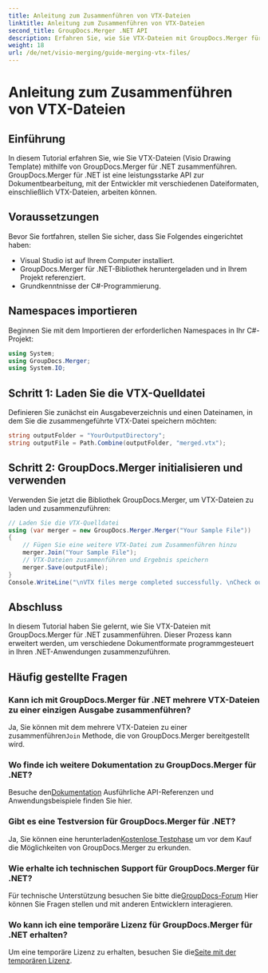 ```yaml
---
title: Anleitung zum Zusammenführen von VTX-Dateien
linktitle: Anleitung zum Zusammenführen von VTX-Dateien
second_title: GroupDocs.Merger .NET API
description: Erfahren Sie, wie Sie VTX-Dateien mit GroupDocs.Merger für .NET programmgesteuert zusammenführen. Schritt-für-Schritt-Anleitung mit Codebeispielen.
weight: 18
url: /de/net/visio-merging/guide-merging-vtx-files/
---
```


# Anleitung zum Zusammenführen von VTX-Dateien

## Einführung
In diesem Tutorial erfahren Sie, wie Sie VTX-Dateien (Visio Drawing Template) mithilfe von GroupDocs.Merger für .NET zusammenführen. GroupDocs.Merger für .NET ist eine leistungsstarke API zur Dokumentbearbeitung, mit der Entwickler mit verschiedenen Dateiformaten, einschließlich VTX-Dateien, arbeiten können.
## Voraussetzungen
Bevor Sie fortfahren, stellen Sie sicher, dass Sie Folgendes eingerichtet haben:
- Visual Studio ist auf Ihrem Computer installiert.
- GroupDocs.Merger für .NET-Bibliothek heruntergeladen und in Ihrem Projekt referenziert.
- Grundkenntnisse der C#-Programmierung.

## Namespaces importieren
Beginnen Sie mit dem Importieren der erforderlichen Namespaces in Ihr C#-Projekt:
```csharp
using System; 
using GroupDocs.Merger;
using System.IO;
```
## Schritt 1: Laden Sie die VTX-Quelldatei
Definieren Sie zunächst ein Ausgabeverzeichnis und einen Dateinamen, in dem Sie die zusammengeführte VTX-Datei speichern möchten:
```csharp
string outputFolder = "YourOutputDirectory";
string outputFile = Path.Combine(outputFolder, "merged.vtx");
```
## Schritt 2: GroupDocs.Merger initialisieren und verwenden
Verwenden Sie jetzt die Bibliothek GroupDocs.Merger, um VTX-Dateien zu laden und zusammenzuführen:
```csharp
// Laden Sie die VTX-Quelldatei
using (var merger = new GroupDocs.Merger.Merger("Your Sample File"))
{
    // Fügen Sie eine weitere VTX-Datei zum Zusammenführen hinzu
    merger.Join("Your Sample File");
    // VTX-Dateien zusammenführen und Ergebnis speichern
    merger.Save(outputFile);
}
Console.WriteLine("\nVTX files merge completed successfully. \nCheck output in {0}", outputFolder);
```

## Abschluss
In diesem Tutorial haben Sie gelernt, wie Sie VTX-Dateien mit GroupDocs.Merger für .NET zusammenführen. Dieser Prozess kann erweitert werden, um verschiedene Dokumentformate programmgesteuert in Ihren .NET-Anwendungen zusammenzuführen.

## Häufig gestellte Fragen
### Kann ich mit GroupDocs.Merger für .NET mehrere VTX-Dateien zu einer einzigen Ausgabe zusammenführen?
 Ja, Sie können mit dem mehrere VTX-Dateien zu einer zusammenführen`Join` Methode, die von GroupDocs.Merger bereitgestellt wird.
### Wo finde ich weitere Dokumentation zu GroupDocs.Merger für .NET?
 Besuche den[Dokumentation](https://tutorials.groupdocs.com/merger/net/) Ausführliche API-Referenzen und Anwendungsbeispiele finden Sie hier.
### Gibt es eine Testversion für GroupDocs.Merger für .NET?
 Ja, Sie können eine herunterladen[Kostenlose Testphase](https://releases.groupdocs.com/) um vor dem Kauf die Möglichkeiten von GroupDocs.Merger zu erkunden.
### Wie erhalte ich technischen Support für GroupDocs.Merger für .NET?
 Für technische Unterstützung besuchen Sie bitte die[GroupDocs-Forum](https://forum.groupdocs.com/c/merger/32) Hier können Sie Fragen stellen und mit anderen Entwicklern interagieren.
### Wo kann ich eine temporäre Lizenz für GroupDocs.Merger für .NET erhalten?
 Um eine temporäre Lizenz zu erhalten, besuchen Sie die[Seite mit der temporären Lizenz](https://purchase.groupdocs.com/temporary-license/).